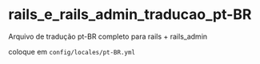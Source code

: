 # rails_e_rails_admin_traducao_pt-BR
Arquivo de tradução pt-BR completo para rails + rails_admin

coloque em `config/locales/pt-BR.yml`
